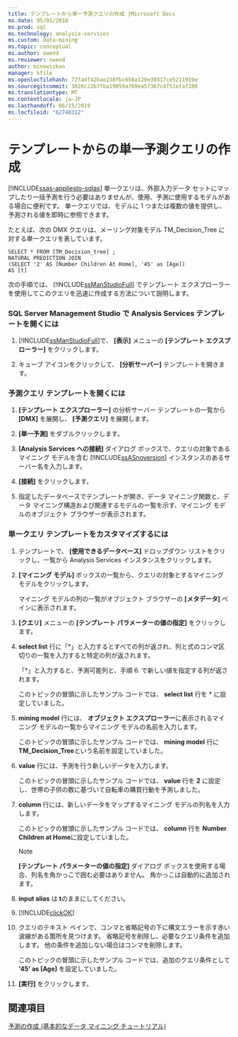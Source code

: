 ```yaml
---
title: テンプレートから単一予測クエリの作成 |Microsoft Docs
ms.date: 05/01/2018
ms.prod: sql
ms.technology: analysis-services
ms.custom: data-mining
ms.topic: conceptual
ms.author: owend
ms.reviewer: owend
author: minewiskan
manager: kfile
ms.openlocfilehash: 72fadf42bae238fbc656a120e39317ce5211919e
ms.sourcegitcommit: 3026c22b7fba19059a769ea5f367c4f51efaf286
ms.translationtype: MT
ms.contentlocale: ja-JP
ms.lasthandoff: 06/15/2019
ms.locfileid: "62740312"
---
```

# <a name="create-a-singleton-prediction-query-from-a-template"></a>テンプレートからの単一予測クエリの作成
[!INCLUDE[ssas-appliesto-sqlas](../../includes/ssas-appliesto-sqlas.md)]
  単一クエリは、外部入力データ セットにマップしたり一括予測を行う必要はありませんが、使用、予測に使用するモデルがある場合に便利です。 単一クエリでは、モデルに 1 つまたは複数の値を提供し、予測される値を即時に参照できます。  
  
 たとえば、次の DMX クエリは、メーリング対象モデル TM_Decision_Tree に対する単一クエリを表しています。  
  
```  
SELECT * FROM [TM_Decision_tree] ;  
NATURAL PREDICTION JOIN  
(SELECT '2' AS [Number Children At Home], '45' as [Age])  
AS [t]  
```  
  
 次の手順では、 [!INCLUDE[ssManStudioFull](../../includes/ssmanstudiofull-md.md)] でテンプレート エクスプローラーを使用してこのクエリを迅速に作成する方法について説明します。  
  
### <a name="to-open-the-analysis-services-templates-in-sql-server-management-studio"></a>SQL Server Management Studio で Analysis Services テンプレートを開くには  
  
1.  [!INCLUDE[ssManStudioFull](../../includes/ssmanstudiofull-md.md)]で、 **[表示]** メニューの **[テンプレート エクスプローラー]** をクリックします。  
  
2.  キューブ アイコンをクリックして、 **[分析サーバー]** テンプレートを開きます。  
  
### <a name="to-open-a-prediction-query-template"></a>予測クエリ テンプレートを開くには  
  
1.  **[テンプレート エクスプローラー]** の分析サーバー テンプレートの一覧から **[DMX]** を展開し、 **[予測クエリ]** を展開します。  
  
2.  **[単一予測]** をダブルクリックします。  
  
3.  **[Analysis Services への接続]** ダイアログ ボックスで、クエリの対象であるマイニング モデルを含む [!INCLUDE[ssASnoversion](../../includes/ssasnoversion-md.md)] インスタンスのあるサーバー名を入力します。  
  
4.  **[接続]** をクリックします。  
  
5.  指定したデータベースでテンプレートが開き、データ マイニング関数と、データ マイニング構造および関連するモデルの一覧を示す、マイニング モデルのオブジェクト ブラウザーが表示されます。  
  
### <a name="to-customize-the-singleton-query-template"></a>単一クエリ テンプレートをカスタマイズするには  
  
1.  テンプレートで、 **[使用できるデータベース]** ドロップダウン リストをクリックし、一覧から Analysis Services インスタンスをクリックします。  
  
2.  **[マイニング モデル]** ボックスの一覧から、クエリの対象とするマイニング モデルをクリックします。  
  
     マイニング モデルの列の一覧がオブジェクト ブラウザーの **[メタデータ]** ペインに表示されます。  
  
3.  **[クエリ]** メニューの **[テンプレート パラメーターの値の指定]** をクリックします。  
  
4.  **select list** 行に「*」と入力するとすべての列が返され、列と式のコンマ区切りの一覧を入力すると特定の列が返されます。  
  
     「*」と入力すると、予測可能列と、手順 6. で新しい値を指定する列が返されます。  
  
     このトピックの冒頭に示したサンプル コードでは、 **select list** 行を * に設定していました。  
  
5.  **mining model** 行には、 **オブジェクト エクスプローラー**に表示されるマイニング モデルの一覧からマイニング モデルの名前を入力します。  
  
     このトピックの冒頭に示したサンプル コードでは、 **mining model** 行に **TM_Decision_Tree**という名前を設定していました。  
  
6.  **value** 行には、予測を行う新しいデータを入力します。  
  
     このトピックの冒頭に示したサンプル コードでは、 **value** 行を **2** に設定し、世帯の子供の数に基づいて自転車の購買行動を予測しました。  
  
7.  **column** 行には、新しいデータをマップするマイニング モデルの列名を入力します。  
  
     このトピックの冒頭に示したサンプル コードでは、 **column** 行を **Number Children at Home**に設定していました。  
  
    > [!NOTE]  
    >  **[テンプレート パラメーターの値の指定]** ダイアログ ボックスを使用する場合、列名を角かっこで囲む必要はありません。 角かっこは自動的に追加されます。  
  
8.  **input alias** は **t**のままにしてください。  
  
9. [!INCLUDE[clickOK](../../includes/clickok-md.md)]  
  
10. クエリのテキスト ペインで、コンマと省略記号の下に構文エラーを示す赤い波線がある箇所を見つけます。 省略記号を削除し、必要なクエリ条件を追加します。 他の条件を追加しない場合はコンマを削除します。  
  
     このトピックの冒頭に示したサンプル コードでは、追加のクエリ条件として **'45' as [Age]** を設定していました。  
  
11. **[実行]** をクリックします。  
  
## <a name="see-also"></a>関連項目  
 [予測の作成 &#40;基本的なデータ マイニング チュートリアル&#41;](http://msdn.microsoft.com/library/a8410ed2-bb98-4d51-a9eb-b239be1201c2)  
  
  
